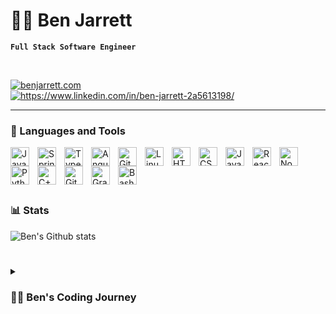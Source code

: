# 🏄‍♂️ Ben Jarrett 
**`Full Stack Software Engineer`**


<br />

[<img alt="benjarrett.com" src="https://img.shields.io/badge/Gmail-D14836?style=for-the-badge&logo=gmail&logoColor=white" />](mailto:b.cl.jarrett@gmail.com) </br>
[<img alt="https://www.linkedin.com/in/ben-jarrett-2a5613198/" src="https://img.shields.io/badge/LinkedIn-0077B5?style=for-the-badge&logo=linkedin&logoColor=white"/>](https://www.linkedin.com/in/ben-jarrett-2a5613198/)


---

### 🧰 Languages and Tools

<img align="left" alt="Java" width="30px" style="padding-right:10px;" src="https://cdn.jsdelivr.net/gh/devicons/devicon/icons/java/java-original.svg"/>
<img align="left" alt="Spring" width="30px" style="padding-right:10px;" src="https://cdn.jsdelivr.net/gh/devicons/devicon/icons/spring/spring-original.svg" />
<img align="left" alt="TypeScript" width="30px" style="padding-right:10px;" src="https://cdn.jsdelivr.net/gh/devicons/devicon/icons/typescript/typescript-plain.svg" />
<img align="left" alt="Angular" width="30px" style="padding-right:10px;" src="https://cdn.jsdelivr.net/gh/devicons/devicon/icons/angularjs/angularjs-plain.svg" />
<img align="left" alt="Git" width="30px" style="padding-right:10px;" src="https://cdn.jsdelivr.net/gh/devicons/devicon/icons/git/git-original.svg" />
<img align="left" alt="Linux" width="30px" style="padding-right:10px;" src="https://cdn.jsdelivr.net/gh/devicons/devicon/icons/linux/linux-original.svg" />
<img align="left" alt="HTML" width="30px" style="padding-right:10px;" src="https://cdn.jsdelivr.net/gh/devicons/devicon/icons/html5/html5-plain.svg" />
<img align="left" alt="CSS" width="30px" style="padding-right:10px;" src="https://cdn.jsdelivr.net/gh/devicons/devicon/icons/css3/css3-plain.svg" />
<img align="left" alt="JavaScript" width="30px" style="padding-right:10px;" src="https://cdn.jsdelivr.net/gh/devicons/devicon/icons/javascript/javascript-plain.svg" />
<img align="left" alt="React" width="30px" style="padding-right:10px;" src="https://cdn.jsdelivr.net/gh/devicons/devicon/icons/react/react-original.svg" />
<img align="left" alt="NodeJS" width="30px" style="padding-right:10px;" src="https://cdn.jsdelivr.net/gh/devicons/devicon/icons/nodejs/nodejs-original.svg" />
<img align="left" alt="Python" width="30px" style="padding-right:10px;" src="https://cdn.jsdelivr.net/gh/devicons/devicon/icons/python/python-plain.svg" />
<img align="left" alt="C++" width="30px" style="padding-right:10px;" src="https://cdn.jsdelivr.net/gh/devicons/devicon/icons/cplusplus/cplusplus-line.svg" />
<img align="left" alt="GitHub" width="30px" style="padding-right:10px;" src="https://cdn.jsdelivr.net/gh/devicons/devicon/icons/github/github-original.svg" />
<img align="left" alt="Gradle" width="30px" style="padding-right:10px;" src="https://cdn.jsdelivr.net/gh/devicons/devicon/icons/gradle/gradle-plain.svg" />
<img align="left" alt="Bash" width="30px" style="padding-right:10px;" src="https://cdn.jsdelivr.net/gh/devicons/devicon/icons/bash/bash-original.svg" />
<br />
<br />
<br />

#
### 📊 Stats

![Ben's Github stats](https://github-readme-stats.vercel.app/api?username=benjarrett&show_icons=true&theme=gruvbox)

<!-- ![GitHub Streak](https://streak-stats.demolab.com?user=BenJarrett&theme=gruvbox&border_radius=4.5) -->

#

<details>
 <summary><h3>👨‍💻 Ben's Coding Journey</h3></summary>
   Dedicated, efficient, and always learning. When I love something, I am all in. I dive headfirst and learn everything there is to learn about it. This is something that I love about software development. There is an infinite amount of knowledge and skills that I will always be working toward learning and applying to not just work, but life as well. I am seeking an opportunity to be a part of a team that loves to learn, better themselves, and to help each other along the way.

